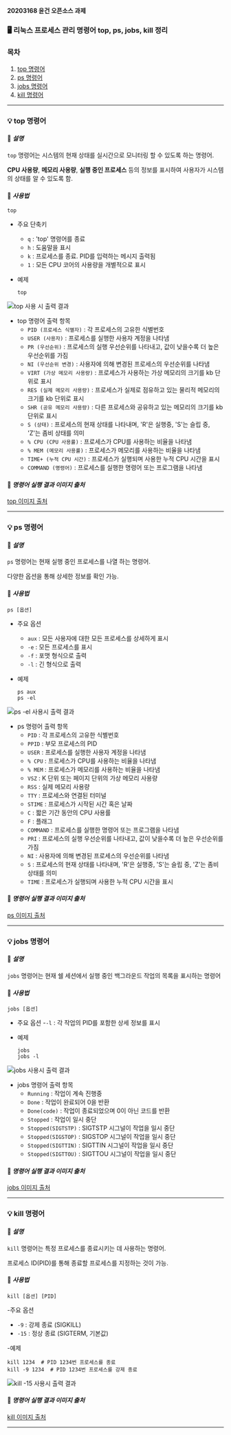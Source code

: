 #### 20203168 윤건 오픈소스 과제

### 🖥 리눅스 프로세스 관리 명령어 top, ps, jobs, kill 정리

### 목차
1. [top 명령어](#top-명령어)
2. [ps 명령어](#ps-명령어)
3. [jobs 명령어](#jobs-명령어)
4. [kill 명령어](#kill-명령어)

---

### 💡 top 명령어

#### 📄 *설명*
`top` 명령어는 시스템의 현재 상태를 실시간으로 모니터링 할 수 있도록 하는 명령어.

**CPU 사용량**, **메모리 사용량**, **실행 중인 프로세스** 등의 정보를 표시하여 사용자가 시스템의 상태를 알 수 있도록 함.

#### 📝 *사용법*
```
top
```

- 주요 단축키
  - `q` : 'top' 명령어를 종료
  - `h` : 도움말을 표시
  - `k` : 프로세스를 종료. PID를 입력하는 메시지 출력됨
  - `1` : 모든 CPU 코어의 사용량을 개별적으로 표시

- 예제
  ```
  top
  ```
![top 사용 시 출력 결과](https://github.com/ypistol/Test01/assets/171463039/8ae8dd85-c1d8-4e21-ae8c-ca0a09fa0787)

- top 명령어 출력 항목
  - `PID (프로세스 식별자)` : 각 프로세스의 고유한 식별번호
  - `USER (사용자)` : 프로세스를 실행한 사용자 계정을 나타냄
  - `PR (우선순위)` : 프로세스의 실행 우선순위를 나타내고, 값이 낮을수록 더 높은 우선순위를 가짐
  - `NI (우선순위 변경)` : 사용자에 의해 변경된 프로세스의 우선순위를 나타냄
  - `VIRT (가상 메모리 사용량)` : 프로세스가 사용하는 가상 메모리의 크기를 kb 단위로 표시
  - `RES (실제 메모리 사용량)` : 프로세스가 실제로 점유하고 있는 물리적 메모리의 크기를 kb 단위로 표시
  - `SHR (공유 메모리 사용량)` : 다른 프로세스와 공유하고 있는 메모리의 크기를 kb 단위로 표시
  - `S (상태)` : 프로세스의 현재 상태를 나타내며, 'R'은 실행중, 'S'는 슬립 중, 'Z'는 좀비 상태를 의미
  - `% CPU (CPU 사용률)` : 프로세스가 CPU를 사용하는 비율을 나타냄
  - `% MEM (메모리 사용률)` : 프로세스가 메모리를 사용하는 비율을 나타냄
  - `TIME+ (누적 CPU 시간)` : 프로세스가 실행되며 사용한 누적 CPU 시간을 표시
  - `COMMAND (명령어)` : 프로세스를 실행한 명령어 또는 프로그램을 나타냄
 
#### 📌 *명령어 실행 결과 이미지 출처*
[top 이미지 출처](https://ubuntu2304.tistory.com/entry/%EB%A6%AC%EB%88%85%EC%8A%A4%EB%A7%88%EC%8A%A4%ED%84%B0-%EB%A6%AC%EB%88%85%EC%8A%A4-top-%EB%AA%85%EB%A0%B9%EC%96%B4%EC%99%80-CPU-%EC%84%B1%EB%8A%A5-%EB%B6%84%EC%84%9D)

---

### 💡 ps 명령어

#### 📄 *설명*
`ps` 명령어는 현재 실행 중인 프로세스를 나열 하는 명령어.

다양한 옵션을 통해 상세한 정보를 확인 가능.

#### 📝 *사용법*
```
ps [옵션]
```

- 주요 옵션
  - `aux` : 모든 사용자에 대한 모든 프로세스를 상세하게 표시
  - `-e` : 모든 프로세스를 표시
  - `-f` : 포맷 형식으로 출력
  - `-l` : 긴 형식으로 출력

- 예제
    ```
    ps aux
    ps -el
    ```
![ps -el 사용시 출력 결과](https://github.com/ypistol/Test01/assets/171463039/e852f32a-6062-4343-b3cb-9195943578b8)

- ps 명령어 출력 항목
  - `PID` : 각 프로세스의 고유한 식별번호
  - `PPID` : 부모 프로세스의 PID
  - `USER` : 프로세스를 실행한 사용자 계정을 나타냄
  - `% CPU` : 프로세스가 CPU를 사용하는 비율을 나타냄
  - `% MEM` : 프로세스가 메모리를 사용하는 비율을 나타냄
  - `VSZ` : K 단위 또는 페이지 단위의 가상 메모리 사용량
  - `RSS` : 실제 메모리 사용량
  - `TTY` : 프로세스와 연결된 터미널
  - `STIME` : 프로세스가 시작된 시간 혹은 날짜
  - `C` : 짧은 기간 동안의 CPU 사용률
  - `F` : 플래그
  - `COMMAND` : 프로세스를 실행한 명령어 또는 프로그램을 나타냄
  - `PRI` : 프로세스의 실행 우선순위를 나타내고, 값이 낮을수록 더 높은 우선순위를 가짐
  - `NI` : 사용자에 의해 변경된 프로세스의 우선순위를 나타냄
  - `S` : 프로세스의 현재 상태를 나타내며, 'R'은 실행중, 'S'는 슬립 중, 'Z'는 좀비 상태를 의미
  - `TIME` : 프로세스가 실행되며 사용한 누적 CPU 시간을 표시

#### 📌 *명령어 실행 결과 이미지 출처*
[ps 이미지 출처](https://blog.naver.com/tmk0429/222318530824)

  ---

### 💡 jobs 명령어

#### 📄 *설명*
`jobs` 명령어는 현재 쉘 세션에서 실행 중인 백그라운드 작업의 목록을 표시하는 명령어

#### 📝 *사용법*
```
jobs [옵션]
```

- 주요 옵션
  -`-l` : 각 작업의 PID를 포함한 상세 정보를 표시

- 예제
  ```
  jobs
  jobs -l
  ```

![jobs 사용시 출력 결과](https://github.com/ypistol/Test01/assets/171463039/51f10ad3-8ab4-496d-9a12-cb88e023a62c)

- jobs 명령어 출력 항목
  - `Running` : 작업이 계속 진행중
  - `Done` : 작업이 완료되어 0을 반환
  - `Done(code)` : 작업이 종료되었으며 0이 아닌 코드를 반환
  - `Stopped` : 작업이 일시 중단
  - `Stopped(SIGTSTP)` : SIGTSTP 시그널이 작업을 일시 중단
  - `Stopped(SIGSTOP)` : SIGSTOP 시그널이 작업을 일시 중단
  - `Stopped(SIGTTIN)` : SIGTTIN 시그널이 작업을 일시 중단
  - `Stopped(SIGTTOU)` : SIGTTOU 시그널이 작업을 일시 중단

#### 📌 *명령어 실행 결과 이미지 출처*
[jobs 이미지 출처](https://hbase.tistory.com/265)

---

### 💡 kill 명령어

#### 📄 *설명*
`kill` 명령어는 특정 프로세스를 종료시키는 데 사용하는 명령어.

프로세스 ID(PID)를 통해 종료할 프로세스를 지정하는 것이 가능.

#### 📝 *사용법*
```
kill [옵션] [PID]
```

-주요 옵션
  - `-9` : 강제 종료 (SIGKILL)
  - `-15` : 정상 종료 (SIGTERM, 기본값)

-예제
  ```
  kill 1234  # PID 1234번 프로세스를 종료
  kill -9 1234  # PID 1234번 프로세스를 강제 종료
  ```

![kill -15 사용시 출력 결과](https://github.com/ypistol/Test01/assets/171463039/cfc15794-e063-4e4c-8722-083a3863a8c1)

#### 📌 *명령어 실행 결과 이미지 출처*
[kill 이미지 출처](https://greensul.tistory.com/190)

---
